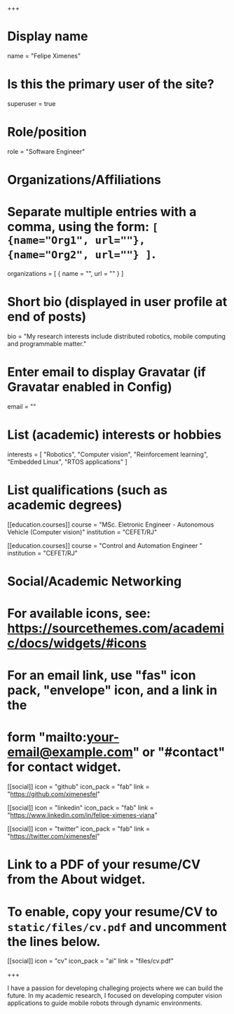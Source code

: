 +++
# Display name
name = "Felipe Ximenes"

# Is this the primary user of the site?
superuser = true

# Role/position
role = "Software Engineer"

# Organizations/Affiliations
#   Separate multiple entries with a comma, using the form: `[ {name="Org1", url=""}, {name="Org2", url=""} ]`.
organizations = [ { name = "", url = "" } ]

# Short bio (displayed in user profile at end of posts)
bio = "My research interests include distributed robotics, mobile computing and programmable matter."

# Enter email to display Gravatar (if Gravatar enabled in Config)
email = ""

# List (academic) interests or hobbies
interests = [
  "Robotics",
  "Computer vision",
  "Reinforcement learning",
  "Embedded Linux",
  "RTOS applications"
]

# List qualifications (such as academic degrees)

[[education.courses]]
  course = "MSc. Eletronic Engineer - Autonomous Vehicle (Computer vision)"
  institution = "CEFET/RJ"

[[education.courses]]
  course = "Control and Automation Engineer "
  institution = "CEFET/RJ"

# Social/Academic Networking
# For available icons, see: https://sourcethemes.com/academic/docs/widgets/#icons
#   For an email link, use "fas" icon pack, "envelope" icon, and a link in the
#   form "mailto:your-email@example.com" or "#contact" for contact widget.

[[social]]
  icon = "github"
  icon_pack = "fab"
  link = "https://github.com/ximenesfel"

[[social]]
  icon = "linkedin"
  icon_pack = "fab"
  link = "https://www.linkedin.com/in/felipe-ximenes-viana"

[[social]]
  icon = "twitter"
  icon_pack = "fab"
  link = "https://twitter.com/ximenesfel"
  


# Link to a PDF of your resume/CV from the About widget.
# To enable, copy your resume/CV to `static/files/cv.pdf` and uncomment the lines below.
[[social]]
icon = "cv"
icon_pack = "ai"
link = "files/cv.pdf"

+++

 I have a passion for developing challeging projects where we can build the future. In my academic research, I focused on developing computer vision applications to guide mobile robots through dynamic environments.
